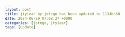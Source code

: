 ```yaml
---
layout: post
title: jtyiear by jotego has been updated to 1134ba60
date: 2024-06-29 07:08:27 +0000
categories: [jotego, jtyiear]
tags: [update]
---
```


